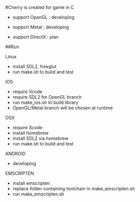 #Cherry is created for game in C

- support OpenGL  : developing

- support Metal   : developing

- support DirectX : plan

##Run

Linux
- install SDL2, freeglut
- run make.sh to build and test

IOS
- require Xcode
- require SDL2 for OpenGL branch
- run make_ios.sh to build library
- OpenGL/Metal branch will be chosen at runtime

OSX
- require Xcode
- install homebrew
- install SDL2 via homebrew
- run make.sh to build and test

ANDROID
- developing

EMSCRIPTEN
- install emscripten
- replace folder containing toolchain in make_emscripten.sh
- run make_emscripten.sh
